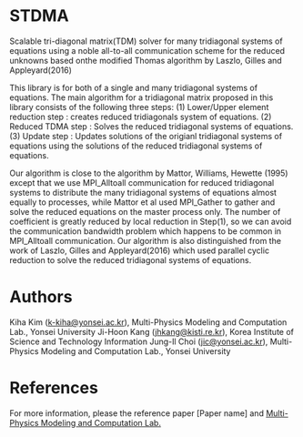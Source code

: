 # STDMA

Scalable tri-diagonal matrix(TDM) solver for many tridiagonal systems of equations using a noble all-to-all communication scheme for the reduced unknowns based onthe modified Thomas algorithm by Laszlo, Gilles and Appleyard(2016)

This library is for both of a single and many tridiagonal systems of equations. The main algorithm for a tridiagonal matrix proposed in this library consists of the following three steps: 
    (1) Lower/Upper element reduction step : creates reduced tridiagonals system of equations.
    (2) Reduced TDMA step : Solves the reduced tridiagonal systems of equations.
    (3) Update step : Updates solutions of the origianl tridiagonal systems of equations
                      using the solutions of the reduced tridiagonal systems of equations.

Our algorithm is close to the algorithm by Mattor, Williams, Hewette (1995) except that we use MPI_Alltoall communication for reduced tridiagonal systems to distribute the many tridiagonal systems of equations almost equally to processes, while Mattor et al used MPI_Gather to gather and solve the reduced equations on the master process only.
The number of coefficient is greatly reduced by local reduction in Step(1), so we can avoid the communication bandwidth problem which happens to be common in MPI_Alltoall communication.
Our algorithm is also distinguished from the work of Laszlo, Gilles and Appleyard(2016) which used parallel cyclic reduction to solve the reduced tridiagonal systems of equations.

# Authors      
Kiha Kim (k-kiha@yonsei.ac.kr), Multi-Physics Modeling and Computation Lab., Yonsei University
Ji-Hoon Kang (jhkang@kisti.re.kr), Korea Institute of Science and Technology Information
Jung-Il Choi (jic@yonsei.ac.kr), Multi-Physics Modeling and Computation Lab., Yonsei University

# References
For more information, please the reference paper [Paper name] and [Multi-Physics Modeling and Computation Lab.](https://www.mpmc.yonsei.ac.kr/)